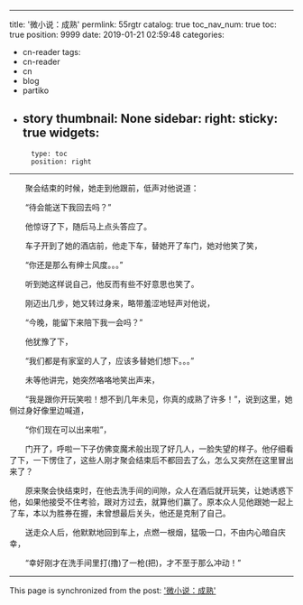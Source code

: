 
---
title: '微小说：成熟'
permlink: 55rgtr
catalog: true
toc_nav_num: true
toc: true
position: 9999
date: 2019-01-21 02:59:48
categories:
- cn-reader
tags:
- cn-reader
- cn
- blog
- partiko
- story
thumbnail: None
sidebar:
    right:
        sticky: true
widgets:
    -
        type: toc
        position: right
---


<html>
<p>　　聚会结束的时候，她走到他跟前，低声对他说道：</p>
<p>　　“待会能送下我回去吗？”</p>
<p>　　他惊讶了下，随后马上点头答应了。</p>
<p>　　车子开到了她的酒店前，他走下车，替她开了车门，她对他笑了笑，</p>
<p>　　“你还是那么有绅士风度。。。”</p>
<p>　　听到她这样说自己，他反而有些不好意思也笑了。</p>
<p>　　刚迈出几步，她又转过身来，略带羞涩地轻声对他说，</p>
<p>　　“今晚，能留下来陪下我一会吗？”</p>
<p>　　他犹豫了下，</p>
<p>　　“我们都是有家室的人了，应该多替她们想下。。。”</p>
<p>　　未等他讲完，她突然咯咯地笑出声来，</p>
<p>　　“我是跟你开玩笑啦！想不到几年未见，你真的成熟了许多！”，说到这里，她侧过身好像里边喊道，</p>
<p>　　“你们现在可以出来啦”，</p>
<p>　　门开了，呼啦一下子仿佛变魔术般出现了好几人，一脸失望的样子。他仔细看了下，一下愣住了，这些人刚才聚会结束后不都回去了么，怎么又突然在这里冒出来了？</p>
<p>　　原来聚会快结束时，在他去洗手间的间隙，众人在酒后就开玩笑，让她诱惑下他，如果他接受不住考验，跟对方过去，就算他们赢了。原本众人见他跟她一起上了车，本以为胜券在握，未曾想最后关头，他还是克制了自己。</p>
<p>　　送走众人后，他默默地回到车上，点燃一根烟，猛吸一口，不由内心暗自庆幸，</p>
<p>　　“幸好刚才在洗手间里打(撸)了一枪(把)，才不至于那么冲动！”</p>
</html>

- - -

This page is synchronized from the post: ['微小说：成熟'](https://steemit.com/@rivalhw/55rgtr)
